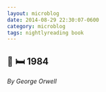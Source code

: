 ```yaml
---
layout: microblog
date: 2014-08-29 22:30:07-0600
category: microblog
tags: nightlyreading book
---
```

## 📖 🛏 1984
*By George Orwell*
